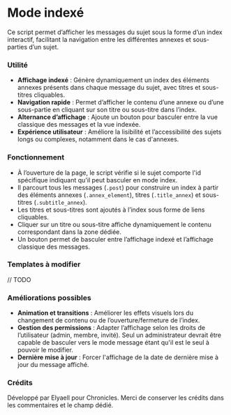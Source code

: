 # Mode indexé

Ce script permet d’afficher les messages du sujet sous la forme d’un index interactif, facilitant la navigation entre les différentes annexes et sous-parties d’un sujet.

### Utilité

- **Affichage indexé** : Génère dynamiquement un index des éléments annexes présents dans chaque message du sujet, avec titres et sous-titres cliquables.
- **Navigation rapide** : Permet d’afficher le contenu d’une annexe ou d’une sous-partie en cliquant sur son titre ou sous-titre dans l’index.
- **Alternance d’affichage** : Ajoute un bouton pour basculer entre la vue classique des messages et la vue indexée.
- **Expérience utilisateur** : Améliore la lisibilité et l’accessibilité des sujets longs ou complexes, notamment dans le cas d'annexes.

### Fonctionnement

- À l’ouverture de la page, le script vérifie si le sujet comporte l'id spécifique indiquant qu'il peut basculer en mode index.
- Il parcourt tous les messages (`.post`) pour construire un index à partir des éléments annexes (`.annex_element`), titres (`.title_annex`) et sous-titres (`.subtitle_annex`).
- Les titres et sous-titres sont ajoutés à l’index sous forme de liens cliquables.
- Cliquer sur un titre ou sous-titre affiche dynamiquement le contenu correspondant dans la zone dédiée.
- Un bouton permet de basculer entre l’affichage indexé et l’affichage classique des messages.

### Templates à modifier

// TODO

### Améliorations possibles

- **Animation et transitions** : Améliorer les effets visuels lors du changement de contenu ou de l’ouverture/fermeture de l’index.
- **Gestion des permissions** : Adapter l’affichage selon les droits de l’utilisateur (admin, membre, invité). Seul un administrateur devrait être capable de basculer vers le mode message étant qu'il est le seul à pouvoir le modifier.
- **Dernière mise à jour** : Forcer l'affichage de la date de dernière mise à jour du message affiché.

### Crédits

Développé par Elyaell pour Chronicles. Merci de conserver les crédits dans les commentaires et le champ dédié.
